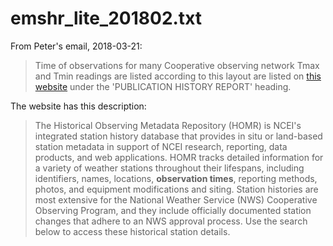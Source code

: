 # emshr_lite_201802.txt

From Peter's email, 2018-03-21:

> Time of observations for many Cooperative observing network Tmax and Tmin readings are listed according to this layout are listed on [this website](https://www.ncdc.noaa.gov/homr/reports) under the 'PUBLICATION HISTORY REPORT' heading.  

The website has this description:

> The Historical Observing Metadata Repository (HOMR) is NCEI's integrated station history database that provides in situ or land-based station metadata in support of NCEI research, reporting, data products, and web applications. HOMR tracks detailed information for a variety of weather stations throughout their lifespans, including identifiers, names, locations, **observation times**, reporting methods, photos, and equipment modifications and siting. Station histories are most extensive for the National Weather Service (NWS) Cooperative Observing Program, and they include officially documented station changes that adhere to an NWS approval process. Use the search below to access these historical station details.
